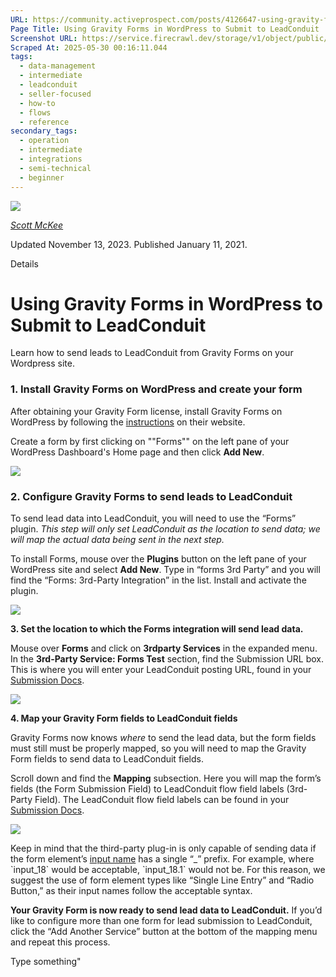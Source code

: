 ```yaml
---
URL: https://community.activeprospect.com/posts/4126647-using-gravity-forms-in-wordpress-to-submit-to-leadconduit
Page Title: Using Gravity Forms in WordPress to Submit to LeadConduit
Screenshot URL: https://service.firecrawl.dev/storage/v1/object/public/media/screenshot-322da732-4f44-4957-93fb-19ea559ec1d8.png
Scraped At: 2025-05-30 00:16:11.044
tags:
  - data-management
  - intermediate
  - leadconduit
  - seller-focused
  - how-to
  - flows
  - reference
secondary_tags:
  - operation
  - intermediate
  - integrations
  - semi-technical
  - beginner
---
```


[![](https://content1.bloomfire.com/avatars/users/1317000/thumb/thumbnail.png?f=1617311121&Expires=1748567752&Signature=X9fj59kSmWD-4zTnYmepc5gKRqn2PVncexDVa9LApbv-iop7C63UHcLx-fmxxAoLfRrlGiNk-rg7X~UUep8r-a8vX6Tk1P1Bra5LYbgpGLC9HWJBpqE5XIPK4BasUHX4ECchDubxZawERW9evx5dHSjZn1wkV9E9~XY8T4kDPRHDwRQn~DCD7Juh~~yOnadsDl-CUOcQZiZBOlTYMLytIDjBPLpNmADr0avpxQbIwEmHzOpMn~QvpKFhZkCn29EcInQ9YaKnmkoXBT-FopoN74PSKZuhnhN8-uhwLbtvlUlJv~uQYG8ise8NP2nQS~BfpVJiWF1xeERmGTQWG1GzSg__&Key-Pair-Id=APKAIDFCFZ2UHE5LPIUA)](https://community.activeprospect.com/memberships/7557680-scott-mckee)

[_Scott McKee_](https://community.activeprospect.com/memberships/7557680-scott-mckee)

Updated November 13, 2023. Published January 11, 2021.

Details

# Using Gravity Forms in WordPress to Submit to LeadConduit

Learn how to send leads to LeadConduit from Gravity Forms on your Wordpress site.

### 1\. Install Gravity Forms on WordPress and create your form

After obtaining your Gravity Form license, install Gravity Forms on WordPress by following the [instructions](https://docs.gravityforms.com/getting-started/#installing-gravity-forms) on their website.

Create a form by first clicking on ""Forms"" on the left pane of your WordPress Dashboard's Home page and then click **Add New**.

![](https://content1.bloomfire.com/thumbnails/contents/002/456/827/original.png?f=1610396851&Expires=1748567764&Signature=UKhiHP6sd~TkiWCX6vkH61Dk23SZS~c-OHsAh8WI-DQ5QzPyEyn~IYXfRr6D24iL29udHARbIks2PDwooU8IWH~FFCKoXkDtw-HBOh9C5tp6thdlT6i283S~B27XjE0lU5XPLW9HEfYgtO~DXU5YERwh-f1Xeg7phtETFSz6aB2vdUP8dy57dIbV0F5ARif3vVkUaWt6lvG9cn6EjPcmJYKqFV00MXYU09khps2JzHm6fcVRE3H7zQwfq9UqLpXPFtIOO5fLUOVPWj1QA6GAW7cj-U3R6VNXCdo4idwHQCk5ptWTZ8pmqO1VossIi1TEje0BsCUA4X3q9gyFPttDBQ__&Key-Pair-Id=APKAIDFCFZ2UHE5LPIUA)

### 2\. Configure Gravity Forms to send leads to LeadConduit

To send lead data into LeadConduit, you will need to use the “Forms” plugin. _This step will only set LeadConduit as the location to send data; we will map the actual data being sent in the next step._

To install Forms, mouse over the **Plugins** button on the left pane of your WordPress site and select **Add New**. Type in “forms 3rd Party” and you will find the “Forms: 3rd-Party Integration” in the list. Install and activate the plugin.

![](https://content3.bloomfire.com/thumbnails/contents/002/456/838/original.png?f=1610397030&Expires=1748567764&Signature=VxuySremGy6Ecf7ziIUQ0uHgbF-nonFde8t5rADhXe0vYYmX4ya9XTiabk2fO7q94ARF3ZE-zqPRzcYvbhDrfir7NWl9G7wrpHh1xuycpXiC7zFGWoOn1vqCBEn1Z6uPlB2VPf6VYk47pOW6543ApsKXlPiqb4oYogqE8-ldq2kD5fMeAgaAIumhqhyXNswWy4rC90ZFYiHLXJf7WaMex5SHluIEpswG1NSlQ3~hk5O2InuSNSBJFf45KSYXxQxnPHfGmMZDnBdMXwbvHx0ZVulecPAwOjgDmhw5eJabRXmoHzgreFMHvuGcsSOcmTyR3oPJzUnwyaywYxKWI1lkkw__&Key-Pair-Id=APKAIDFCFZ2UHE5LPIUA)

**3\. Set the location to which the Forms integration will send lead data.**

Mouse over **Forms** and click on **3rdparty Services** in the expanded menu. In the **3rd-Party Service: Forms Test** section, find the Submission URL box. This is where you will enter your LeadConduit posting URL, found in your [Submission Docs](https://community.activeprospect.com/posts/4109880-finding-and-using-submission-docs).

![](https://content0.bloomfire.com/thumbnails/contents/002/456/844/original.png?f=1610397242&Expires=1748567764&Signature=LjXzlwfoOL0p28tn8t-1tD8FAFdY7cxuJAiAzatPTmi1djB75FmNwv6xN3zuMpTXKWIuJdfEugqZoFDBkEyeInAKBZ5vhKpNMfK9A7yS0ZYaHHFsQbALxL~DYlGp8SnZmrU~SNZmKqe-h98TGc3gyjtnYS6BjCgaZ-BvcAo5uoKwlcFwUBa6RsTQxaixIzLK6a2WM5CowK5R2PJwlHyvV74PL~GIGmlOkA8PsjiYkZAfQuq28l~ersj4LRp~LDxNJldW8JBlz-pijJDA8WGgHGlzpATucZvQGlhmArhJPVnPoK2lvL7BV9RG~Rg4ZBUOb1fnaHKYZrNrot-4rtmFyw__&Key-Pair-Id=APKAIDFCFZ2UHE5LPIUA)

**4\. Map your Gravity Form fields to LeadConduit fields**

Gravity Forms now knows _where_ to send the lead data, but the form fields must still must be properly mapped, so you will need to map the Gravity Form fields to send data to LeadConduit fields.

Scroll down and find the **Mapping** subsection. Here you will map the form’s fields (the Form Submission Field) to LeadConduit flow field labels (3rd-Party Field). The LeadConduit flow field labels can be found in your [Submission Docs](https://community.activeprospect.com/posts/4109880-finding-and-using-submission-docs).

![](https://content3.bloomfire.com/thumbnails/contents/002/456/858/original.png?f=1610397344&Expires=1748567764&Signature=Z8hFUbzipklXHJCMH54FbS8kgefJZunUf7CjcYB7htUb-fb~39JquYtaAqi7MTgEmVQwC6vwD-neajcUGk6edwraFb-PAwx6fDoutwlY~PeVFpchnl35rjvnoUOEQFrhdSq6ynItPHxTRfmfiN6uNNevLty5rghgBdZgx~DMQxbeWAs7~7OgUdt7Hq78MmZQAKmx4AwcMNlQztAx-FhGo2ZmwqzaZcU9Cyw~wWw5epkTN4g3eMIC27ET91dvCeUaq4X1zhZi1oF8SRYWxHbf6W5uRf2IIIrC48hXArWkbA9VlaZwkcy9J4oOGLuCAxdOGqQzgB7-mNuzgVpgqEyWmQ__&Key-Pair-Id=APKAIDFCFZ2UHE5LPIUA)

Keep in mind that the third-party plug-in is only capable of sending data if the form element’s [input name](https://www.w3schools.com/tags/att_input_name.asp) has a single “\_” prefix. For example, where \`input\_18\` would be acceptable, \`input\_18.1\` would not be. For this reason, we suggest the use of form element types like “Single Line Entry” and “Radio Button,” as their input names follow the acceptable syntax.

**Your Gravity Form is now ready to send lead data to LeadConduit.** If you’d like to configure more than one form for lead submission to LeadConduit, click the “Add Another Service” button at the bottom of the mapping menu and repeat this process.

Type something"

